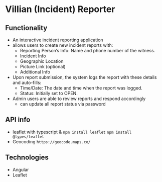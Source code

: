 # Villian (Incident) Reporter

## Functionality

- An interactive incident reporting application
- allows users to create new incident reports with:
  - Reporting Person’s Info: Name and phone number of the witness.
  - Incident Info
  - Geographic Location
  - Picture Link (optional)
  - Additional Info
- Upon report submission, the system logs the report with these details and auto-fills:
  - Time/Date: The date and time when the report was logged.
  - Status: Initially set to OPEN.
- Admin users are able to review reports and respond accordingly
  - can update all report status via password

## API info

- leaflet with typescript & `npm install leaflet` `npm install @types/leaflet`
- Geocoding `https://geocode.maps.co/`

## Technologies

- Angular
- Leaflet
